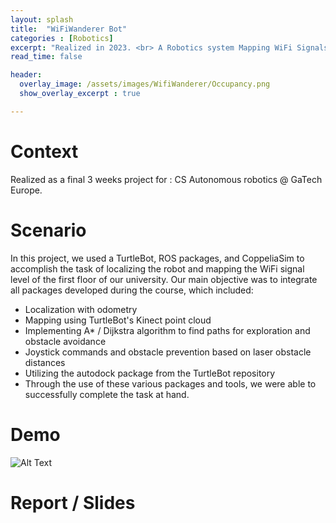 ```yaml
---
layout: splash
title:  "WiFiWanderer Bot"
categories : [Robotics]
excerpt: "Realized in 2023. <br> A Robotics system Mapping WiFi Signals."
read_time: false

header: 
  overlay_image: /assets/images/WifiWanderer/Occupancy.png
  show_overlay_excerpt : true

---
```

# Context

Realized as a final 3 weeks project for : CS Autonomous robotics @ GaTech Europe.

# Scenario 

In this project, we used a TurtleBot, ROS packages, and CoppeliaSim to accomplish the task of localizing the robot and mapping the WiFi signal level of the first floor of our university. Our main objective was to integrate all packages developed during the course, which included:

* Localization with odometry
* Mapping using TurtleBot's Kinect point cloud
* Implementing A* / Dijkstra algorithm to find paths for exploration and obstacle avoidance
* Joystick commands and obstacle prevention based on laser obstacle distances
* Utilizing the autodock package from the TurtleBot repository
* Through the use of these various packages and tools, we were able to successfully complete the task at hand.

# Demo

![Alt Text](https://media.giphy.com/media/JIX9t2j0ZTN9S/giphy.gif)

# Report / Slides

